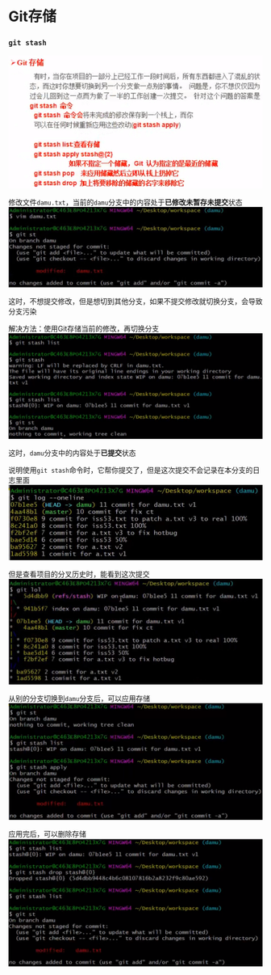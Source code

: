 # Git存储

### ```git stash```

![](2022-12-05-22-07-41.png)

修改文件```damu.txt```，当前的```damu```分支中的内容处于**已修改未暂存未提交**状态
![](2022-12-05-22-21-17.png)

这时，不想提交修改，但是想切到其他分支，如果不提交修改就切换分支，会导致分支污染

解决方法：使用Git存储当前的修改，再切换分支
![](2022-12-05-22-23-48.png)

这时，```damu```分支中的内容处于**已提交**状态

说明使用```git stash```命令时，它帮你提交了，但是这次提交不会记录在本分支的日志里面
![](2022-12-05-22-28-57.png)

但是查看项目的分叉历史时，能看到这次提交
![](2022-12-05-22-29-15.png)

从别的分支切换到```damu```分支后，可以应用存储
![](2022-12-05-22-36-15.png)

应用完后，可以删除存储
![](2022-12-05-22-38-34.png)

